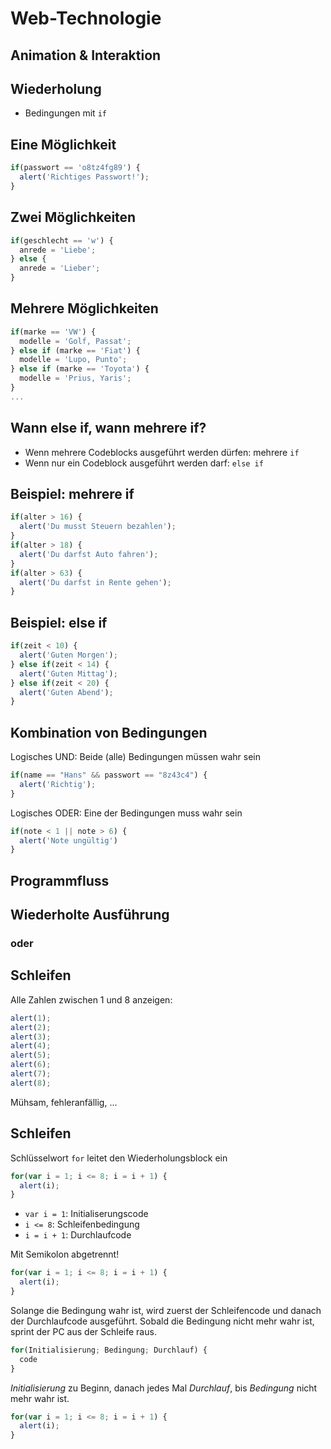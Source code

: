 # Web-Technologie

## Animation & Interaktion



## Wiederholung

* Bedingungen mit `if`



## Eine Möglichkeit

```js
if(passwort == 'o8tz4fg89') {
  alert('Richtiges Passwort!');
}
```



## Zwei Möglichkeiten

```js
if(geschlecht == 'w') {
  anrede = 'Liebe';
} else {
  anrede = 'Lieber';
}
```



## Mehrere Möglichkeiten

```js
if(marke == 'VW') {
  modelle = 'Golf, Passat';
} else if (marke == 'Fiat') {
  modelle = 'Lupo, Punto';
} else if (marke == 'Toyota') {
  modelle = 'Prius, Yaris';
}
...
```



## Wann else if, wann mehrere if?

* Wenn mehrere Codeblocks ausgeführt werden dürfen: mehrere `if`
* Wenn nur ein Codeblock ausgeführt werden darf: `else if`


## Beispiel: mehrere if

```js
if(alter > 16) {
  alert('Du musst Steuern bezahlen');
}
if(alter > 18) {
  alert('Du darfst Auto fahren');
}
if(alter > 63) {
  alert('Du darfst in Rente gehen');
}
```


## Beispiel: else if

```js
if(zeit < 10) {
  alert('Guten Morgen');
} else if(zeit < 14) {
  alert('Guten Mittag');
} else if(zeit < 20) {
  alert('Guten Abend');
}
```



## Kombination von Bedingungen

Logisches UND: Beide (alle) Bedingungen müssen wahr sein

```js
if(name == "Hans" && passwort == "8z43c4") {
  alert('Richtig');
}
```

Logisches ODER: Eine der Bedingungen muss wahr sein

```js
if(note < 1 || note > 6) {
  alert('Note ungültig')
}
```



## Programmfluss



## Wiederholte Ausführung
### oder
## Schleifen



Alle Zahlen zwischen 1 und 8 anzeigen:

```js
alert(1);
alert(2);
alert(3);
alert(4);
alert(5);
alert(6);
alert(7);
alert(8);
```

Mühsam, fehleranfällig, ...



## Schleifen

Schlüsselwort `for` leitet den Wiederholungsblock ein

```js
for(var i = 1; i <= 8; i = i + 1) {
  alert(i);
}
```

* `var i = 1`: Initialiserungscode
* `i <= 8`: Schleifenbedingung
* `i = i + 1`: Durchlaufcode

Mit Semikolon abgetrennt!


```js
for(var i = 1; i <= 8; i = i + 1) {
  alert(i);
}
```

Solange die Bedingung wahr ist, wird zuerst der Schleifencode und danach der Durchlaufcode ausgeführt. Sobald die Bedingung nicht mehr wahr ist, sprint der PC aus der Schleife raus.


```js
for(Initialisierung; Bedingung; Durchlauf) {
  code
}
```

_Initialisierung_ zu Beginn, danach jedes Mal _Durchlauf_, bis _Bedingung_ nicht mehr wahr ist.

```js
for(var i = 1; i <= 8; i = i + 1) {
  alert(i);
}
```
